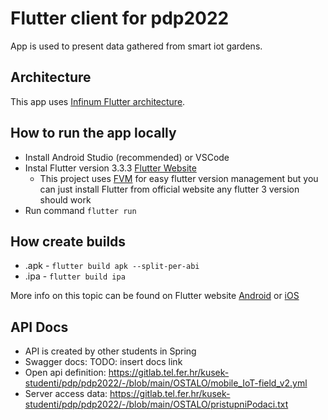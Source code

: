 # Flutter client for pdp2022

App is used to present data gathered from smart iot gardens.

## Architecture

This app uses [Infinum Flutter architecture](https://infinum.com/handbook/flutter).

## How to run the app locally

- Install Android Studio (recommended) or VSCode
- Instal Flutter version 3.3.3 [Flutter Website](https://docs.flutter.dev/get-started/install)
    - This project uses [FVM](https://fvm.app/) for easy flutter version management but you can just install Flutter from official website any flutter 3 version should work
- Run command `flutter run`

## How create builds
- .apk - `flutter build apk --split-per-abi`
- .ipa - `flutter build ipa`

More info on this topic can be found on Flutter website [Android](https://docs.flutter.dev/deployment/android) or [iOS](https://docs.flutter.dev/deployment/ios)

## API Docs

- API is created by other students in Spring
- Swagger docs: TODO: insert docs link
- Open api definition: https://gitlab.tel.fer.hr/kusek-studenti/pdp/pdp2022/-/blob/main/OSTALO/mobile_IoT-field_v2.yml
- Server access data: https://gitlab.tel.fer.hr/kusek-studenti/pdp/pdp2022/-/blob/main/OSTALO/pristupniPodaci.txt

